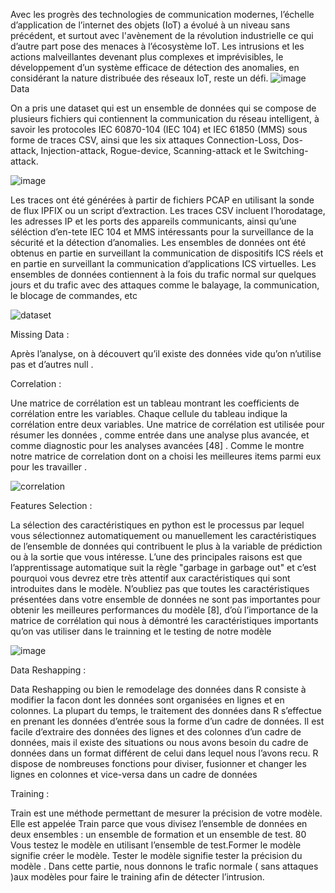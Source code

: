 Avec les progrès des technologies de communication modernes, l’échelle d’application de l’internet des objets (IoT) a évolué à un niveau sans précédent, et surtout avec l'avènement de la révolution industrielle ce qui d’autre part pose des menaces à l’écosystème IoT. Les intrusions et les actions malveillantes devenant plus complexes et imprévisibles, le développement d’un système efficace de détection des anomalies, en considérant la nature distribuée des réseaux IoT, reste un défi. 
![image](https://github.com/user-attachments/assets/14846920-79b0-4891-8914-c6e906ded3a0)
Data 

On a pris une dataset qui est un ensemble de données qui se compose de plusieurs fichiers qui contiennent la communication du réseau intelligent, à savoir les protocoles IEC 60870-104 (IEC 104) et IEC 61850 (MMS) sous forme de traces CSV, ainsi que les six attaques Connection-Loss, Dos-attack,
Injection-attack, Rogue-device, Scanning-attack et le Switching-attack.

![image](https://github.com/user-attachments/assets/08b6aa39-59b6-4440-a792-d1cd46c71df1)

Les traces ont été générées à partir de fichiers PCAP en utilisant la sonde de flux IPFIX ou un script d’extraction. Les traces CSV incluent l’horodatage, les adresses IP et les ports des appareils communicants, ainsi qu’une séléction d’en-tete IEC 104 et MMS intéressants pour la surveillance de la
sécurité et la détection d’anomalies. Les ensembles de données ont été obtenus en partie en surveillant la communication de dispositifs ICS réels et en partie en surveillant la communication d’applications ICS virtuelles. Les ensembles de données contiennent à la fois du trafic normal sur quelques jours et
du trafic avec des attaques comme le balayage, la communication, le blocage de commandes, etc

![dataset](https://github.com/user-attachments/assets/909f33b6-a6dd-49ce-bcc2-003e8ebf29af)


Missing Data :

Après l’analyse, on à découvert qu’il existe des données vide qu’on n’utilise pas et d’autres null .

Correlation :

Une matrice de corrélation est un tableau montrant les coefficients de corrélation entre les variables. Chaque cellule du tableau indique la corrélation entre deux variables. Une matrice de corrélation est utilisée pour résumer les données , comme entrée dans une analyse plus avancée, et comme diagnostic pour les analyses avancées [48] . Comme le montre notre matrice de correlation dont on a choisi les
meilleures items parmi eux pour les travailler .

![correlation](https://github.com/user-attachments/assets/c5482ab9-34ee-4ec0-83dd-fe6d3c654fe3)

Features Selection :

La sélection des caractéristiques en python est le processus par lequel vous sélectionnez automatiquement ou manuellement les caractéristiques de l’ensemble de données qui contribuent le plus à la variable de prédiction ou à la sortie que vous intéresse. L’une des principales raisons est que l’apprentissage automatique suit la règle "garbage in garbage out" et c’est pourquoi vous devrez etre
très attentif aux caractéristiques qui sont introduites dans le modèle. N’oubliez pas que toutes les caractéristiques présentées dans votre ensemble de données ne sont pas importantes pour obtenir les meilleures performances du modèle [8], d’où l’importance de la matrice de corrélation qui nous à démontré les caractéristiques importants qu’on vas utiliser dans le trainning et le testing de notre
modèle

![image](https://github.com/user-attachments/assets/7dd3e268-205c-4f43-a329-bf9a746c97d0)


Data Reshapping :

Data Reshapping ou bien le remodelage des données dans R consiste à modifier la facon dont les données sont organisées en lignes et en colonnes. La plupart du temps, le traitement des données dans R s’effectue en prenant les données d’entrée sous la forme d’un cadre de données. Il est facile d’extraire des données des lignes et des colonnes d’un cadre de données, mais il existe des situations ou nous avons besoin du cadre de données dans un format différent de celui dans lequel nous l’avons
recu. R dispose de nombreuses fonctions pour diviser, fusionner et changer les lignes en colonnes et vice-versa dans un cadre de données 


Training :

Train est une méthode permettant de mesurer la précision de votre modèle. Elle est appelée Train parce que vous divisez l’ensemble de données en deux ensembles : un ensemble de formation et un ensemble de test. 80 Vous testez le modèle en utilisant l’ensemble de test.Former le modèle signifie créer le modèle. Tester le modèle signifie tester la précision du modèle . Dans cette partie, nous donnons le trafic normale ( sans attaques )aux modèles pour faire le training afin de détecter l’intrusion.
